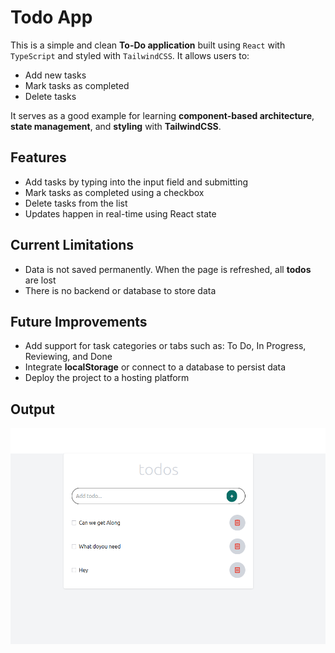 # Todo App

This is a simple and clean **To-Do application** built using `React` with `TypeScript` and styled with `TailwindCSS`. It allows users to:

- Add new tasks  
- Mark tasks as completed  
- Delete tasks  

It serves as a good example for learning **component-based architecture**, **state management**, and **styling** with **TailwindCSS**.

## Features

- Add tasks by typing into the input field and submitting  
- Mark tasks as completed using a checkbox  
- Delete tasks from the list  
- Updates happen in real-time using React state

## Current Limitations

- Data is not saved permanently. When the page is refreshed, all **todos** are lost  
- There is no backend or database to store data  

## Future Improvements

- Add support for task categories or tabs such as: To Do, In Progress, Reviewing, and Done  
- Integrate **localStorage** or connect to a database to persist data  
- Deploy the project to a hosting platform  

## Output

![General Output at a time](src/assets/General_output.png)



